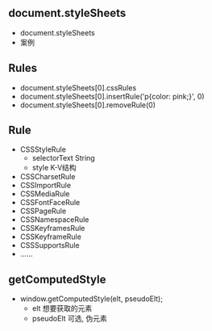 ## document.styleSheets

- document.styleSheets
- 案例

## Rules

- document.styleSheets[0].cssRules
- document.styleSheets[0].insertRule('p{color: pink;}', 0)
- document.styleSheets[0].removeRule(0)

## Rule

- CSSStyleRule
  - selectorText String
  - style K-V结构
- CSSCharsetRule
- CSSImportRule
- CSSMediaRule
- CSSFontFaceRule
- CSSPageRule
- CSSNamespaceRule
- CSSKeyframesRule
- CSSKeyframeRule
- CSSSupportsRule
- ......

## getComputedStyle

- window.getComputedStyle(elt, pseudoElt);
  - elt 想要获取的元素
  - pseudoElt 可选, 伪元素